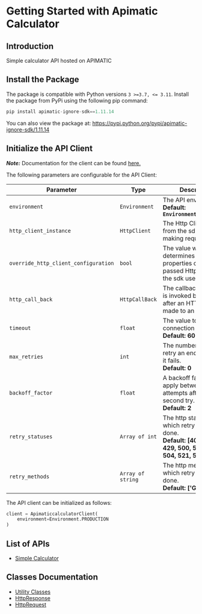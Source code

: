 
# Getting Started with Apimatic Calculator

## Introduction

Simple calculator API hosted on APIMATIC

## Install the Package

The package is compatible with Python versions `3 >=3.7, <= 3.11`.
Install the package from PyPi using the following pip command:

```python
pip install apimatic-ignore-sdk==1.11.14
```

You can also view the package at:
https://pypi.python.org/pypi/apimatic-ignore-sdk/1.11.14

## Initialize the API Client

**_Note:_** Documentation for the client can be found [here.](https://www.github.com/Syed-Subtain/apimatic-ignore-python-sdk/tree/1.11.14/doc/client.md)

The following parameters are configurable for the API Client:

| Parameter | Type | Description |
|  --- | --- | --- |
| `environment` | `Environment` | The API environment. <br> **Default: `Environment.PRODUCTION`** |
| `http_client_instance` | `HttpClient` | The Http Client passed from the sdk user for making requests |
| `override_http_client_configuration` | `bool` | The value which determines to override properties of the passed Http Client from the sdk user |
| `http_call_back` | `HttpCallBack` | The callback value that is invoked before and after an HTTP call is made to an endpoint |
| `timeout` | `float` | The value to use for connection timeout. <br> **Default: 60** |
| `max_retries` | `int` | The number of times to retry an endpoint call if it fails. <br> **Default: 0** |
| `backoff_factor` | `float` | A backoff factor to apply between attempts after the second try. <br> **Default: 2** |
| `retry_statuses` | `Array of int` | The http statuses on which retry is to be done. <br> **Default: [408, 413, 429, 500, 502, 503, 504, 521, 522, 524]** |
| `retry_methods` | `Array of string` | The http methods on which retry is to be done. <br> **Default: ['GET', 'PUT']** |

The API client can be initialized as follows:

```python
client = ApimaticcalculatorClient(
    environment=Environment.PRODUCTION
)
```

## List of APIs

* [Simple Calculator](https://www.github.com/Syed-Subtain/apimatic-ignore-python-sdk/tree/1.11.14/doc/controllers/simple-calculator.md)

## Classes Documentation

* [Utility Classes](https://www.github.com/Syed-Subtain/apimatic-ignore-python-sdk/tree/1.11.14/doc/utility-classes.md)
* [HttpResponse](https://www.github.com/Syed-Subtain/apimatic-ignore-python-sdk/tree/1.11.14/doc/http-response.md)
* [HttpRequest](https://www.github.com/Syed-Subtain/apimatic-ignore-python-sdk/tree/1.11.14/doc/http-request.md)

